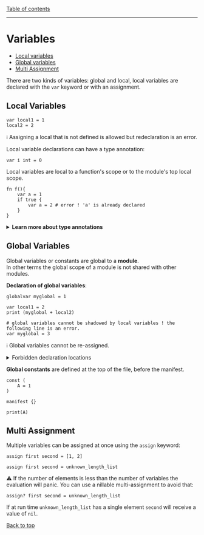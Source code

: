 [Table of contents](./README.md)

---

# Variables

- [Local variables](#local-variables)
- [Global variables](#global-variables)
- [Multi Assignment](#multi-assignment)


There are two kinds of variables: global and local, local variables are declared
with the `var` keyword or with an assignment.

## Local Variables

```
var local1 = 1
local2 = 2
```

ℹ️ Assigning a local that is not defined is allowed but redeclaration is an
error.

Local variable declarations can have a type annotation:

```
var i int = 0
```

Local variables are local to a function's scope or to the module's top local
scope.

```
fn f(){
    var a = 1
    if true {
        var a = 2 # error ! 'a' is already declared
    }
}
```

<details>

**<summary>Learn more about type annotations</summary>**

Type annotations are just [patterns](./patterns.md) with no leading `%` required.
The following declarations are valid:

```
var i int = 0
var i %int = 0

var object %{} = {}
var object {} = {}

var object %{a: int} = {}
var object {a: int} = {}
```

</details>

## Global Variables

Global variables or constants are global to a **module**.\
In other terms the global scope of a module is not shared with other modules.

**Declaration of global variables**:

```
globalvar myglobal = 1

var local1 = 2
print (myglobal + local2)

# global variables cannot be shadowed by local variables ! the following line is an error.
var myglobal = 3
```


ℹ️ Global variables cannot be re-assigned.

<details>

<summary>Forbidden declaration locations</summary>

Global variables can only be declared at the top level before any function declaration, and before any reference to a function declared further below.

```
# ok
globalvar a = {a: 1}

fn f(){}

# not allowed: the definition is after a function declaration.
globalvar b = {a: 1}
```

</details>

**Global constants** are defined at the top of the file, before the manifest.

```
const (
    A = 1
)

manifest {}

print(A)
```

## Multi Assignment

Multiple variables can be assigned at once using the `assign` keyword:

```
assign first second = [1, 2]

assign first second = unknown_length_list
```

⚠️ If the number of elements is less than the number of variables the evaluation
will panic. You can use a nillable multi-assignment to avoid that:

```
assign? first second = unknown_length_list
```

If at run time `unknown_length_list` has a single element `second` will receive a
value of `nil`.

[Back to top](#variables)
